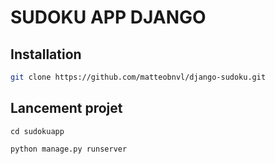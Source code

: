 # SUDOKU APP DJANGO

## Installation
```sh
git clone https://github.com/matteobnvl/django-sudoku.git
```

## Lancement projet 

``` 
cd sudokuapp

python manage.py runserver
```


